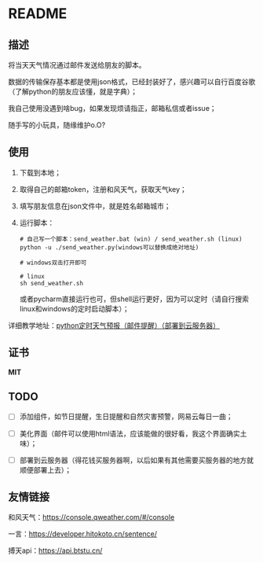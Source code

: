 
# README

## 描述

将当天天气情况通过邮件发送给朋友的脚本。

数据的传输保存基本都是使用json格式，已经封装好了，感兴趣可以自行百度谷歌（了解python的朋友应该懂，就是字典）；

我自己使用没遇到啥bug，如果发现烦请指正，邮箱私信或者issue；

随手写的小玩具，随缘维护o.O?



## 使用

1. 下载到本地；

2. 取得自己的邮箱token，注册和风天气，获取天气key；

3. 填写朋友信息在json文件中，就是姓名邮箱城市；

4. 运行脚本：

   ```shell
   # 自己写一个脚本：send_weather.bat (win) / send_weather.sh (linux)
   python -u ./send_weather.py(windows可以替换成绝对地址)
   
   # windows双击打开即可
   
   # linux
   sh send_weather.sh
   ```

   或者pycharm直接运行也可，但shell运行更好，因为可以定时（请自行搜索linux和windows的定时启动脚本）；

详细教学地址：[python定时天气预报（邮件提醒）（部署到云服务器）](http://t.csdn.cn/3Xylp)



## 证书

**MIT**



## TODO

- [ ] 添加组件，如节日提醒，生日提醒和自然灾害预警，网易云每日一曲；
- [ ] 美化界面（邮件可以使用html语法，应该能做的很好看，我这个界面确实土味）；
- [ ] 部署到云服务器（得花钱买服务器啊，以后如果有其他需要买服务器的地方就顺便部署上去）；



## 友情链接

和风天气：https://console.qweather.com/#/console

一言：https://developer.hitokoto.cn/sentence/

搏天api：https://api.btstu.cn/



